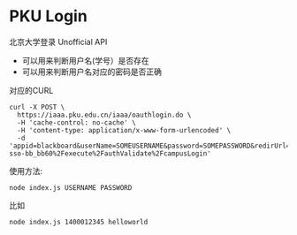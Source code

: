 # PKU Login
北京大学登录 Unofficial API
- 可以用来判断用户名(学号）是否存在
- 可以用来判断用户名对应的密码是否正确

对应的CURL
```
curl -X POST \
  https://iaaa.pku.edu.cn/iaaa/oauthlogin.do \
  -H 'cache-control: no-cache' \
  -H 'content-type: application/x-www-form-urlencoded' \
  -d 'appid=blackboard&userName=SOMEUSERNAME&password=SOMEPASSWORD&redirUrl=http%3A%2F%2Fcourse.pku.edu.cn%2Fwebapps%2Fbb-sso-bb_bb60%2Fexecute%2FauthValidate%2FcampusLogin'
```

使用方法:  
```
node index.js USERNAME PASSWORD  
```
比如
```
node index.js 1400012345 helloworld
```
